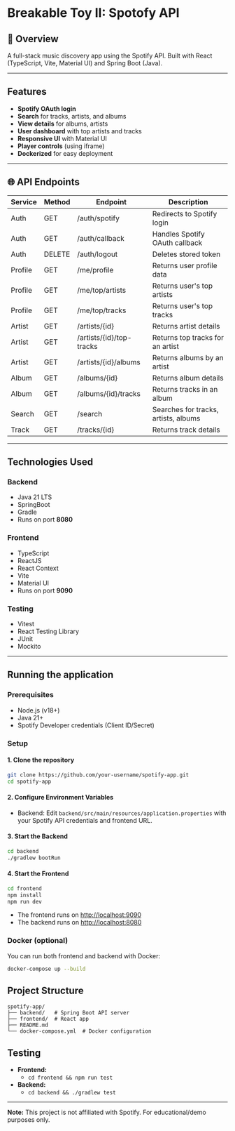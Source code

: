 # Breakable Toy II: Spotofy API

## 🚀 Overview

A full-stack music discovery app using the Spotify API. Built with React (TypeScript, Vite, Material UI) and Spring Boot (Java).

---

## Features

- **Spotify OAuth login**
- **Search** for tracks, artists, and albums
- **View details** for albums, artists
- **User dashboard** with top artists and tracks
- **Responsive UI** with Material UI
- **Player controls** (using iframe)
- **Dockerized** for easy deployment

---

## 🌐 API Endpoints

| Service | Method | Endpoint | Description |
|---|---|---|---|
| Auth | GET    | /auth/spotify | Redirects to Spotify login |
| Auth | GET    | /auth/callback | Handles Spotify OAuth callback |
| Auth | DELETE | /auth/logout | Deletes stored token |
| Profile | GET    | /me/profile | Returns user profile data |
| Profile | GET    | /me/top/artists | Returns user's top artists |
| Profile | GET    | /me/top/tracks | Returns user's top tracks |
| Artist | GET    | /artists/{id} | Returns artist details |
| Artist | GET    | /artists/{id}/top-tracks | Returns top tracks for an artist |
| Artist | GET    | /artists/{id}/albums | Returns albums by an artist |
| Album | GET    | /albums/{id} | Returns album details |
| Album | GET    | /albums/{id}/tracks | Returns tracks in an album |
| Search | GET    | /search | Searches for tracks, artists, albums |
| Track | GET    | /tracks/{id} | Returns track details |

---

## Technologies Used

### Backend

*   Java 21 LTS
*   SpringBoot
*   Gradle
*   Runs on port **8080**

### Frontend

*   TypeScript
*   ReactJS
*   React Context
*   Vite
*   Material UI 
*   Runs on port **9090**

### Testing
*   Vitest
*   React Testing Library
*   JUnit
*   Mockito

---

## Running the application

### Prerequisites
- Node.js (v18+)
- Java 21+
- Spotify Developer credentials (Client ID/Secret)

### Setup

#### 1. Clone the repository
```bash
git clone https://github.com/your-username/spotify-app.git
cd spotify-app
```

#### 2. Configure Environment Variables
- Backend: Edit `backend/src/main/resources/application.properties` with your Spotify API credentials and frontend URL.

#### 3. Start the Backend
```bash
cd backend
./gradlew bootRun
```

#### 4. Start the Frontend
```bash
cd frontend
npm install
npm run dev
```

- The frontend runs on [http://localhost:9090](http://localhost:9090)
- The backend runs on [http://localhost:8080](http://localhost:8080)

### Docker (optional)
You can run both frontend and backend with Docker:

```bash
docker-compose up --build
```

## Project Structure

```
spotify-app/
├── backend/   # Spring Boot API server
├── frontend/  # React app
├── README.md
└── docker-compose.yml  # Docker configuration
```

## Testing
- **Frontend:**
  - `cd frontend && npm run test`
- **Backend:**
  - `cd backend && ./gradlew test`

---
**Note:** This project is not affiliated with Spotify. For educational/demo purposes only.